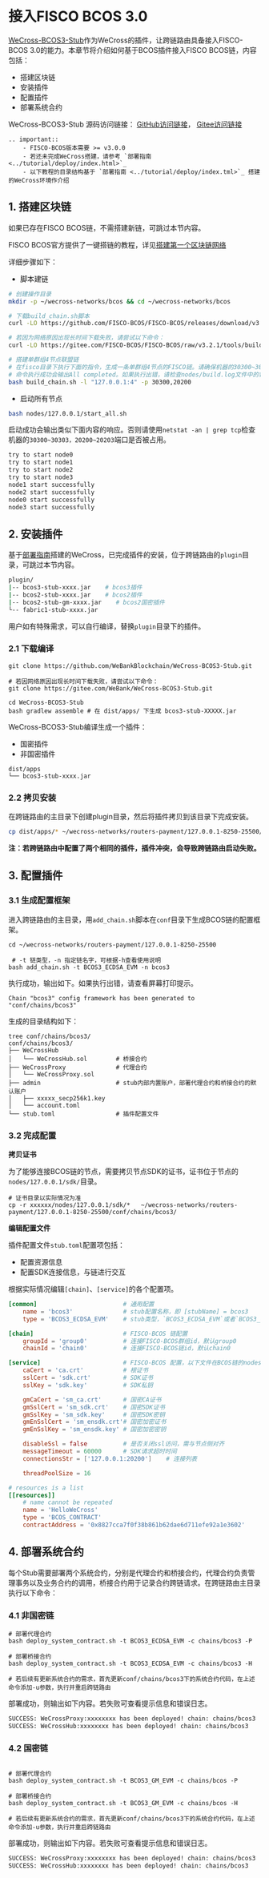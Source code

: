 # 接入FISCO BCOS 3.0

[WeCross-BCOS3-Stub](https://github.com/WeBankBlockchain/WeCross-BCOS3-Stub)作为WeCross的插件，让跨链路由具备接入FISCO-BCOS 3.0的能力。本章节将介绍如何基于BCOS插件接入FISCO BCOS链，内容包括：

* 搭建区块链
* 安装插件
* 配置插件
* 部署系统合约

WeCross-BCOS3-Stub 源码访问链接：
[GitHub访问链接](https://github.com/WeBankBlockchain/WeCross-BCOS3-Stub)，
[Gitee访问链接](https://gitee.com/WeBank/WeCross-BCOS3-Stub)

```eval_rst
.. important::
    - FISCO-BCOS版本需要 >= v3.0.0
    - 若还未完成WeCross搭建，请参考 `部署指南 <../tutorial/deploy/index.html>`_
    - 以下教程的目录结构基于 `部署指南 <../tutorial/deploy/index.tml>`_ 搭建的WeCross环境作介绍
```

## 1. 搭建区块链

如果已存在FISCO BCOS链，不需搭建新链，可跳过本节内容。

FISCO BCOS官方提供了一键搭链的教程，详见[搭建第一个区块链网络](https://fisco-bcos-doc.readthedocs.io/zh_CN/latest/docs/quick_start/air_installation.html)

详细步骤如下：

* 脚本建链

```bash
# 创建操作目录
mkdir -p ~/wecross-networks/bcos && cd ~/wecross-networks/bcos

# 下载build_chain.sh脚本
curl -LO https://github.com/FISCO-BCOS/FISCO-BCOS/releases/download/v3.2.1/build_chain.sh && chmod u+x build_chain.sh

# 若因为网络原因出现长时间下载失败，请尝试以下命令：
curl -LO https://gitee.com/FISCO-BCOS/FISCO-BCOS/raw/v3.2.1/tools/build_chain.sh && chmod u+x build_chain.sh

# 搭建单群组4节点联盟链
# 在fisco目录下执行下面的指令，生成一条单群组4节点的FISCO链。请确保机器的30300~30303，20200~20203端口没有被占用。
# 命令执行成功会输出All completed。如果执行出错，请检查nodes/build.log文件中的错误信息。
bash build_chain.sh -l "127.0.0.1:4" -p 30300,20200
```

* 启动所有节点

```bash
bash nodes/127.0.0.1/start_all.sh
```

启动成功会输出类似下面内容的响应。否则请使用`netstat -an | grep tcp`检查机器的`30300~30303，20200~20203`端口是否被占用。

```bash
try to start node0
try to start node1
try to start node2
try to start node3
node1 start successfully
node2 start successfully
node0 start successfully
node3 start successfully
```

## 2. 安装插件

基于[部署指南](../tutorial/deploy/index.html)搭建的WeCross，已完成插件的安装，位于跨链路由的`plugin`目录，可跳过本节内容。

```bash
plugin/
|-- bcos3-stub-xxxx.jar    # bcos3插件
|-- bcos2-stub-xxxx.jar    # bcos2插件
|-- bcos2-stub-gm-xxxx.jar    # bcos2国密插件
└-- fabric1-stub-xxxx.jar
```

用户如有特殊需求，可以自行编译，替换`plugin`目录下的插件。

### 2.1 下载编译

```shell
git clone https://github.com/WeBankBlockchain/WeCross-BCOS3-Stub.git

# 若因网络原因出现长时间下载失败，请尝试以下命令：
git clone https://gitee.com/WeBank/WeCross-BCOS3-Stub.git

cd WeCross-BCOS3-Stub
bash gradlew assemble # 在 dist/apps/ 下生成 bcos3-stub-XXXXX.jar
```

WeCross-BCOS3-Stub编译生成一个插件：

* 国密插件
* 非国密插件

```shell
dist/apps
└── bcos3-stub-xxxx.jar
```

### 2.2 拷贝安装
在跨链路由的主目录下创建plugin目录，然后将插件拷贝到该目录下完成安装。

``` bash
cp dist/apps/* ~/wecross-networks/routers-payment/127.0.0.1-8250-25500/plugin/
```

**注：若跨链路由中配置了两个相同的插件，插件冲突，会导致跨链路由启动失败。**

## 3. 配置插件

### 3.1 生成配置框架

进入跨链路由的主目录，用`add_chain.sh`脚本在`conf`目录下生成BCOS链的配置框架。

```shell
cd ~/wecross-networks/routers-payment/127.0.0.1-8250-25500

 # -t 链类型，-n 指定链名字，可根据-h查看使用说明
bash add_chain.sh -t BCOS3_ECDSA_EVM -n bcos3
```

执行成功，输出如下。如果执行出错，请查看屏幕打印提示。

```shell
Chain "bcos3" config framework has been generated to "conf/chains/bcos3"
```

生成的目录结构如下：

```shell
tree conf/chains/bcos3/
conf/chains/bcos3/
├── WeCrossHub
│   └── WeCrossHub.sol        # 桥接合约
├── WeCrossProxy              # 代理合约
│   └── WeCrossProxy.sol
├── admin                     # stub内部内置账户，部署代理合约和桥接合约的默认账户
│   ├── xxxxx_secp256k1.key
│   └── account.toml
└── stub.toml                 # 插件配置文件
```

### 3.2 完成配置

**拷贝证书**

为了能够连接BCOS链的节点，需要拷贝节点SDK的证书，证书位于节点的`nodes/127.0.0.1/sdk/`目录。

```shell
# 证书目录以实际情况为准
cp -r xxxxxx/nodes/127.0.0.1/sdk/*   ~/wecross-networks/routers-payment/127.0.0.1-8250-25500/conf/chains/bcos3/
```

**编辑配置文件**

插件配置文件`stub.toml`配置项包括：

- 配置资源信息
- 配置SDK连接信息，与链进行交互

根据实际情况编辑`[chain]`、`[service]`的各个配置项。

```toml
[common]                        # 通用配置
    name = 'bcos3'              # stub配置名称，即 [stubName] = bcos3    
    type = 'BCOS3_ECDSA_EVM'    # stub类型，`BCOS3_ECDSA_EVM`或者`BCOS3_GM_EVM`，`BCOS3_GM_EVM`国密类型，`BCOS3_ECDSA_EVM`非国密类型

[chain]                         # FISCO-BCOS 链配置    
    groupId = 'group0'          # 连接FISCO-BCOS群组id，默认group0
    chainId = 'chain0'          # 连接FISCO-BCOS链id，默认chain0

[service]                       # FISCO-BCOS 配置，以下文件在BCOS链的nodes/127.0.0.1/sdk目录下拷贝
    caCert = 'ca.crt'           # 根证书
    sslCert = 'sdk.crt'         # SDK证书    
    sslKey = 'sdk.key'          # SDK私钥

    gmCaCert = 'sm_ca.crt'      # 国密CA证书
    gmSslCert = 'sm_sdk.crt'    # 国密SDK证书
    gmSslKey = 'sm_sdk.key'     # 国密SDK密钥
    gmEnSslCert = 'sm_ensdk.crt'# 国密加密证书
    gmEnSslKey = 'sm_ensdk.key' # 国密加密密钥

    disableSsl = false          # 是否关闭ssl访问，需与节点侧对齐
    messageTimeout = 60000      # SDK请求超时时间
    connectionsStr = ['127.0.0.1:20200']    # 连接列表

    threadPoolSize = 16

# resources is a list
[[resources]]
    # name cannot be repeated
    name = 'HelloWeCross'
    type = 'BCOS_CONTRACT'
    contractAddress = '0x8827cca7f0f38b861b62dae6d711efe92a1e3602'
```

## 4. 部署系统合约

每个Stub需要部署两个系统合约，分别是代理合约和桥接合约，代理合约负责管理事务以及业务合约的调用，桥接合约用于记录合约跨链请求。在跨链路由主目录执行以下命令：

### 4.1 非国密链

```shell
# 部署代理合约
bash deploy_system_contract.sh -t BCOS3_ECDSA_EVM -c chains/bcos3 -P

# 部署桥接合约
bash deploy_system_contract.sh -t BCOS3_ECDSA_EVM -c chains/bcos3 -H

# 若后续有更新系统合约的需求，首先更新conf/chains/bcos3下的系统合约代码，在上述命令添加-u参数，执行并重启跨链路由
```

部署成功，则输出如下内容。若失败可查看提示信息和错误日志。

``` bash
SUCCESS: WeCrossProxy:xxxxxxxx has been deployed! chain: chains/bcos3
SUCCESS: WeCrossHub:xxxxxxxx has been deployed! chain: chains/bcos3
```

### 4.2 国密链

```shell

# 部署代理合约
bash deploy_system_contract.sh -t BCOS3_GM_EVM -c chains/bcos -P

# 部署桥接合约
bash deploy_system_contract.sh -t BCOS3_GM_EVM -c chains/bcos -H

# 若后续有更新系统合约的需求，首先更新conf/chains/bcos3下的系统合约代码，在上述命令添加-u参数，执行并重启跨链路由
```

部署成功，则输出如下内容。若失败可查看提示信息和错误日志。

``` bash
SUCCESS: WeCrossProxy:xxxxxxxx has been deployed! chain: chains/bcos3
SUCCESS: WeCrossHub:xxxxxxxx has been deployed! chain: chains/bcos3
```

